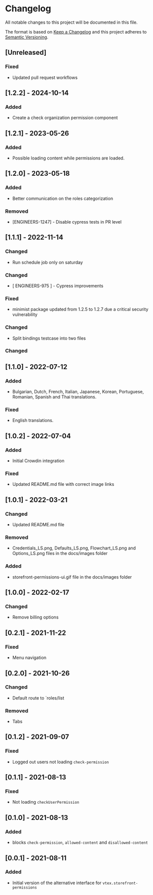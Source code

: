 # Changelog

All notable changes to this project will be documented in this file.

The format is based on [Keep a Changelog](http://keepachangelog.com/en/1.0.0/)
and this project adheres to [Semantic Versioning](http://semver.org/spec/v2.0.0.html).

## [Unreleased]

### Fixed
- Updated pull request workflows

## [1.2.2] - 2024-10-14

### Added
- Create a check organization permission component

## [1.2.1] - 2023-05-26

### Added
- Possible loading content while permissions are loaded.

## [1.2.0] - 2023-05-18

### Added
- Better communication on the roles categorization

### Removed
- [ENGINEERS-1247] - Disable cypress tests in PR level

## [1.1.1] - 2022-11-14

### Changed

- Run schedule job only on saturday

### Changed

- [ ENGINEERS-975 ] - Cypress improvements

### Fixed

- minimist package updated from 1.2.5 to 1.2.7 due a critical security vulnerability


### Changed

- Split bindings testcase into two files

### Changed

## [1.1.0] - 2022-07-12

### Added

- Bulgarian, Dutch, French, Italian, Japanese, Korean, Portuguese, Romanian, Spanish and Thai translations.

### Fixed

- English translations.

## [1.0.2] - 2022-07-04

### Added

- Initial Crowdin integration

### Fixed

- Updated README.md file with correct image links

## [1.0.1] - 2022-03-21

### Changed

- Updated README.md file

### Removed

- Credentials_LS.png, Defaults_LS.png, Flowchart_LS.png and Options_LS.png files in the docs/images folder

### Added

- storefront-permissions-ui.gif file in the docs/images folder


## [1.0.0] - 2022-02-17

### Changed

- Remove billing options

## [0.2.1] - 2021-11-22

### Fixed

- Menu navigation

## [0.2.0] - 2021-10-26

### Changed

- Default route to `roles/list

### Removed

- Tabs

## [0.1.2] - 2021-09-07

### Fixed

- Logged out users not loading `check-permission`

## [0.1.1] - 2021-08-13

### Fixed

- Not loading `checkUserPermission`

## [0.1.0] - 2021-08-13

### Added

- blocks `check-permission`, `allowed-content` and `disallowed-content`

## [0.0.1] - 2021-08-11

### Added

- Initial version of the alternative interface for `vtex.storefront-permissions`
